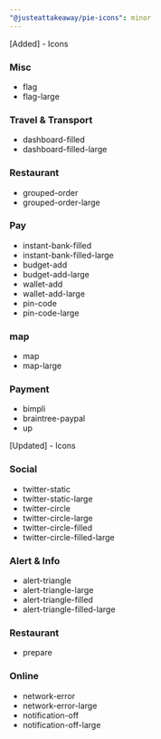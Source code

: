 ```yaml
---
"@justeattakeaway/pie-icons": minor
---
```


[Added] - Icons

### Misc
- flag
- flag-large

### Travel & Transport
- dashboard-filled
- dashboard-filled-large

### Restaurant
- grouped-order 
- grouped-order-large 

### Pay
- instant-bank-filled
- instant-bank-filled-large
- budget-add
- budget-add-large
- wallet-add
- wallet-add-large
- pin-code
- pin-code-large

### map
- map
- map-large

### Payment 
- bimpli
- braintree-paypal
- up


[Updated] - Icons 

### Social
- twitter-static
- twitter-static-large
- twitter-circle
- twitter-circle-large
- twitter-circle-filled 
- twitter-circle-filled-large


### Alert & Info
- alert-triangle
- alert-triangle-large
- alert-triangle-filled 
- alert-triangle-filled-large

### Restaurant
- prepare

### Online
- network-error
- network-error-large
- notification-off
- notification-off-large